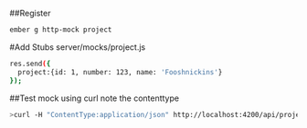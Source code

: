 ##Register
```sh
ember g http-mock project
```
#Add Stubs
server/mocks/project.js
```sh
res.send({
  project:{id: 1, number: 123, name: 'Fooshnickins'}
});
```
##Test mock using curl note the contenttype
```sh
>curl -H "ContentType:application/json" http://localhost:4200/api/project
```